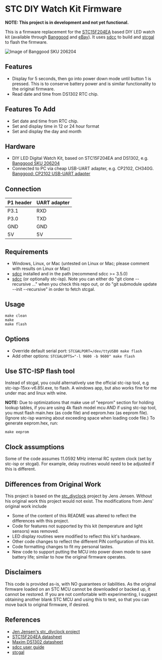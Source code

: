 # STC DIY Watch Kit Firmware

**NOTE: This project is in development and not yet functional.**

This is a firmware replacement for the [STC15F204EA](http://www.stcmicro.com/datasheet/STC15F204EA-en.pdf) based DIY LED watch kit (available through [Banggood](https://www.banggood.com/LED-Digital-Watch-Electronic-Clock-Kit-With-Transparent-Cover-p-976634.html) and [eBay](http://www.ebay.com/sch/i.html?_from=R40&_sacat=0&_nkw=scm+diy+led+watch+kit&_sop=15)). It uses [sdcc](http://sdcc.sf.net) to build and [stcgal](https://github.com/grigorig/stcgal) to flash the firmware.

![Image of Banggood SKU 206204](https://img3.banggood.com/thumb/view/2014/xiemeijuan/05/SKU206204/SKU206204a.jpg)

## Features
* Display for 5 seconds, then go into power down mode until button 1 is pressed. This is to conserve battery power and is similar functionality to the original firmware.
* Read date and time from DS1302 RTC chip.

## Features To Add
* Set date and time from RTC chip.
* Set and display time in 12 or 24 hour format
* Set and display the day and month

## Hardware

* DIY LED Digital Watch Kit, based on STC15F204EA and DS1302, e.g. [Banggood SKU 206204](https://www.banggood.com/LED-Digital-Watch-Electronic-Clock-Kit-With-Transparent-Cover-p-976634.html)
* Connected to PC via cheap USB-UART adapter, e.g. CP2102, CH340G. [Banggood: CP2102 USB-UART adapter](http://www.banggood.com/CJMCU-CP2102-USB-To-TTLSerial-Module-UART-STC-Downloader-p-970993.html?p=WX0407753399201409DA)

## Connection
| P1 header | UART adapter |
|-----------|--------------|
| P3.1      | RXD          |
| P3.0      | TXD          |
| GND       | GND          |
| 5V        | 5V           |

## Requirements
* Windows, Linux, or Mac (untested on Linux or Mac; please comment with results on Linux or Mac)
* [sdcc](http://sdcc.sf.net) installed and in the path (recommend sdcc >= 3.5.0)
* [sdcc](http://sdcc.sf.net) (or optionally stc-isp). Note you can either do "git clone --recursive ..." when you check this repo out, or do "git submodule update --init --recursive" in order to fetch stcgal.

## Usage
```
make clean
make
make flash
```

## Options
* Override default serial port:
`STCGALPORT=/dev/ttyUSB0 make flash`
* Add other options:
`STCGALOPTS="-l 9600 -b 9600" make flash`

## Use STC-ISP flash tool
Instead of stcgal, you could alternatively use the official stc-isp tool, e.g stc-isp-15xx-v6.85I.exe, to flash.
A windows app, but also works fine for me under mac and linux with wine.

**NOTE:** Due to optimizations that make use of "eeprom" section for holding lookup tables, if you are using 4k flash model mcu AND if using stc-isp tool, you must flash main.hex (as code file) and eeprom.hex (as eeprom file). (Ignore stc-isp warning about exceeding space when loading code file.)
To generate eeprom.hex, run:
```
make eeprom
```

## Clock assumptions
Some of the code assumes 11.0592 MHz internal RC system clock (set by stc-isp or stcgal).
For example, delay routines would need to be adjusted if this is different.

## Differences from Original Work
This project is based on the [stc_diyclock](https://github.com/zerog2k/stc_diyclock) project by Jens Jensen. Without his original work this project would not exist. The modifications from Jens' original work include
* Some of the content of this README was altered to reflect the differences with this project.
* Code for features not supported by this kit (temperature and light sensors) was removed.
* LED display routines were modified to reflect this kit's hardware.
* Other code changes to reflect the different PIN configuration of this kit.
* Code formatting changes to fit my personal tastes.
* New code to support putting the MCU into power down mode to save battery life; similar to how the original firmware operates.

## Disclaimers
This code is provided as-is, with NO guarantees or liabilities.
As the original firmware loaded on an STC MCU cannot be downloaded or backed up, it cannot be restored. If you are not comfortable with experimenting, I suggest obtaining another blank STC MCU and using this to test, so that you can move back to original firmware, if desired.

## References
* [Jen Jensen's stc_diyclock project](https://github.com/zerog2k/stc_diyclock)
* [STC15F204EA datasheet](http://www.stcmcu.com/datasheet/stc/stc-ad-pdf/stc15f204ea-series-english.pdf)
* [Maxim DS1302 datasheet](http://datasheets.maximintegrated.com/en/ds/DS1302.pdf)
* [sdcc user guide](http://sdcc.sourceforge.net/doc/sdccman.pdf)
* [stcgal](https://github.com/grigorig/stcgal)
